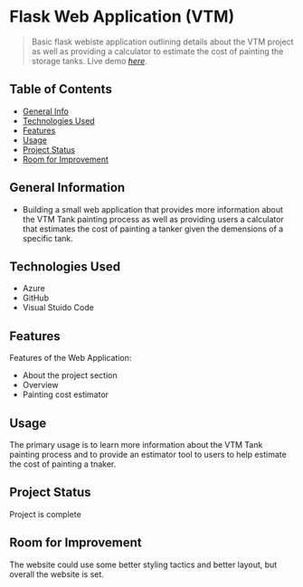 # Flask Web Application (VTM)
> Basic flask webiste application outlining details about the VTM project as well as providing a calculator to estimate the cost of painting the storage tanks.
> Live demo [_here_](https://www.example.com). <!-- If you have the project hosted somewhere, include the link here. -->

## Table of Contents
* [General Info](#general-information)
* [Technologies Used](#technologies-used)
* [Features](#features)
* [Usage](#usage)
* [Project Status](#project-status)
* [Room for Improvement](#room-for-improvement)


## General Information
- Building a small web application that provides more information about the VTM Tank painting process as well as providing users a calculator that estimates the cost of painting a tanker given the demensions of a specific tank.

## Technologies Used
- Azure
- GitHub
- Visual Stuido Code

## Features
Features of the Web Application:
- About the project section
- Overview
- Painting cost estimator

## Usage
The primary usage is to learn more information about the VTM Tank painting process and to provide an estimator tool to users to help estimate the cost of painting a tnaker.

## Project Status
Project is complete

## Room for Improvement
The website could use some better styling tactics and better layout, but overall the website is set.
